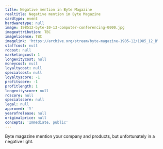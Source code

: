 ```yaml
---
title: Negative mention in Byte Magazine
realtitle: Negative mention in Byte Magazine
cardtype: event
hardwaretype: null
image: 198512-byte-10-13-computer-conferencing-0000.jpg
imageattribution: TBC
imagelicense: TBC
imagelink: 'https://archive.org/stream/byte-magazine-1985-12/1985_12_BYTE_10-13_Computer_Conferencing#page/n0/mode/2up'
staffcost: null
rdcost: null
marketingcost: 1
longevitycost: null
moneycost: null
loyaltycost: null
specialcost: null
loyaltyscore: -1
profitscore: -1
profitlength: 1
longevityscore: null
rdscore: null
specialscore: null
legal: null
approved: 'Y'
yearofrelease: null
originalprice: null
concepts: 'Immediate, public'
---
```


Byte magazine mention your company and products, but unfortunately in a negative light.
